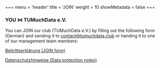 +++
menu = 'header'
title = 'JOIN'
weight = 10
showMetadata = false
+++

### YOU ⋈ TUMuchData e.V.

You can JOIN our club (TUMuchData e.V.) by filling out the following form (German) and sending it to contact@tumuchdata.club or handing it to one of our management team members:

[Beitrittserklärung (JOIN form)](/documents/beitrittserklärung_2024-01-25.pdf)

[Datenschutzhinweise (Data protection notes)](/documents/datenschutzhinweise_2024-01-25.pdf)

